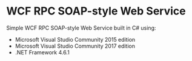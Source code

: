 # WCF RPC SOAP-style Web Service

Simple WCF RPC SOAP-style Web Service built in C# using:
- Microsoft Visual Studio Community 2015 edition
- Microsoft Visual Studio Community 2017 edition
- .NET Framework 4.6.1